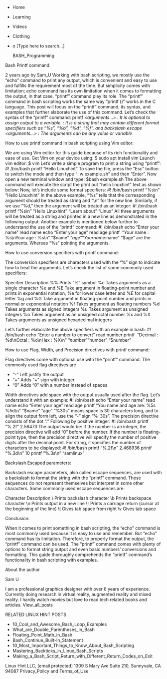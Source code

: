 





















































* Home
* Learning
* Videos
* Clothing
*
  o [Type here to search...]


   BASH_Programming


Bash Printf command

2 years ago
by Sam_U
Working with bash scripting, we mostly use the “echo” command to print any
output, which is convenient and easy to use and fulfills the requirement most
of the time. But simplicity comes with limitation; echo command has its own
limitation when it comes to formatting the output, in that case, “printf”
command play its role.
The “printf” command in bash scripting works the same way “printf ()” works in
the C language. This post will focus on the “printf” command, its syntax, and
examples that further elaborate the use of this command. Let’s check the syntax
of the “printf” command:
printf <var> <formate> <arguments…>
<var> : It is optional to assign output to a variable.
<formate> : It is a string that may contain different format specifiers such as
“%s”, “%b”, “%d”, “%f”, and backslash escape
<arguments…> : The arguments can be any value or variable

How to use printf command in bash scripting using Vim editor:

We are using Vim editor for this guide because of its rich functionality and
ease of use. Get Vim on your device using:
$ sudo apt install vim
Launch vim editor:
$ vim
Let’s write a simple program to print a string using “printf”:
#! /bin/bash
printf “Hello Linuxhint”
To save the file, press the “Esc” button to switch the mode and then type “:
w example.sh” and then “Enter”. Now open a new terminal window and type:
$bash example.sh
The above command will execute the script the print out “hello linuxhint” text
as shown below:
Now, let’s include some format specifiers:
#! /bin/bash
printf “%s\n” “Hello Linuxhint”
In the above example, “%s” tells that the corresponding argument should be
treated as string and “\n” for the new line. Similarly, if we use “%d,” then
the argument will be treated as an integer:
#! /bin/bash
printf “%s\n” “Hello Linuxhint” “Learn about” “Linux”
All three arguments will be treated as a string and printed in a new line as
demonstrated in the following output:
Another example is mentioned below further to understand the use of the
“printf” command:
#! /bin/bash
echo “Enter your name”
read name
echo “Enter your age”
read age
printf  “Your name : %s\nYour age : %s\n” “$name” “$age”
“Your name : %s\n Your age : %s\n ” is format while “$name” “$age” are the
arguments. Whereas “%s” pointing the arguments.

How to use conversion specifiers with printf command:

The conversion specifiers are characters used with the “%” sign to indicate how
to treat the arguments. Let’s check the list of some commonly used specifiers:

Specifier Description
%%        Prints “%” symbol
%c        Takes arguments as a single character
%e and %E Take argument in floating-point number and prints in exponential
          notation, %e for lower case letter and %E for capital letter
%g and %G Take argument in floating-point number and prints in normal or
          exponential notation
%f        Takes argument as floating numbers
%d        Takes arguments as signed integers
%u        Takes argument as unsigned integers
%o        Takes argument as an unsigned octal number
%x and %X Takes arguments as unsigned hexadecimal integers

Let’s further elaborate the above specifiers with an example in bash:
#! /bin/bash
echo “Enter a number to convert”
read number
printf  “Decimal : %d\nOctal : %o\nHex : %X\n” “$number” “$number” “$number”

How to use Flag, Width, and Precision directives with printf command:

Flag directives come with optional use with the “printf” command. The commonly
used flag directives are

* “-” Left justify the output
* “+” Adds “+” sign with integer
* “0” Adds “0” with a number instead of spaces

Width directives add space with the output usually used after the flag. Let’s
understand it with an example:
#! /bin/bash
echo “Enter your name”
read name
echo “Enter your age”
read age
printf “You name and age are: %5s %5d\n” “$name” “age”
“%30s” means space is 30 characters long, and to align the output form left,
use the “-” sign “%-30s”.
The precision directive consists of the dot “.” Following by positive integer:
#! /bin/bash
printf “%.2f” 2.56473
The output would be:
If the number is an integer, the precision directive will add “0” before the
number. If the number is floating-point type, then the precision directive will
specify the number of positive digits after the decimal point. For string, it
specifies the number of characters to be displayed:
#! /bin/bash
printf “%.2f\n” 2.468936
printf “%.3d\n” 10
printf “%.3s\n” “samlinux”

Backslash Escaped parameters:

Backslash escape parameters, also called escape sequences, are used with a
backslash to format the string with the “printf” command. These sequences do
not represent themselves but interpret in some other characters. Some commonly
used escape sequences are:

Character Description
\\        Prints backslash character
\b        Prints backspace character
\n        Prints output in a new line
\r        Prints a carriage return (cursor at the beginning of the line)
\t        Gives tab space from right
\v        Gives tab space


Conclusion:

When it comes to print something in bash scripting, the “echo” command is most
commonly used because it is easy to use and remember. But “echo” command has
its limitation. Therefore, to properly format the output, the “printf” command
can be used. The “printf” command comes with plenty of options to format string
output and even basic numbers’ conversions and formatting. This guide
thoroughly comprehends the “printf” command’s functionality in bash scripting
with examples.


About the author


Sam U

I am a professional graphics designer with over 6 years of experience.
Currently doing research in virtual reality, augmented reality and mixed
reality.
I hardly watch movies but love to read tech related books and articles.
View_all_posts

RELATED LINUX HINT POSTS


* 10_Cool_and_Awesome_Bash_Loop_Examples
* What_are_Double_Parentheses_in_Bash
* Floating_Point_Math_in_Bash
* Bash_Continue_Built-In_Statement
* 10_Most_Important_Things_to_Know_About_Bash_Scripting
* Mastering_Backticks_in_Linux_Bash_Scripts
* Making_a_Bash_Script_Return_with_Different_Return_Codes_on_Exit

Linux Hint LLC, [email protected]
1309 S Mary Ave Suite 210, Sunnyvale, CA 94087
 Privacy_Policy and Terms_of_Use
